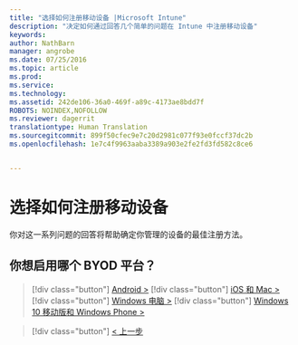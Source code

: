 ```yaml
---
title: "选择如何注册移动设备 |Microsoft Intune"
description: "决定如何通过回答几个简单的问题在 Intune 中注册移动设备"
keywords: 
author: NathBarn
manager: angrobe
ms.date: 07/25/2016
ms.topic: article
ms.prod: 
ms.service: 
ms.technology: 
ms.assetid: 242de106-36a0-469f-a89c-4173ae8bdd7f
ROBOTS: NOINDEX,NOFOLLOW
ms.reviewer: dagerrit
translationtype: Human Translation
ms.sourcegitcommit: 899f50cfec9e7c20d2981c077f93e0fccf37dc2b
ms.openlocfilehash: 1e7c4f9963aaba3389a903e2fe2fd3fd582c8ce6


---
```

# 选择如何注册移动设备

你对这一系列问题的回答将帮助确定你管理的设备的最佳注册方法。

## **你想启用哪个 BYOD 平台？**

> [!div class="button"]
[Android >](/intune/deploy-use/set-up-android-management-with-microsoft-intune)
> [!div class="button"]
[iOS 和 Mac >](/intune/deploy-use/set-up-ios-and-mac-management-with-microsoft-intune)
> [!div class="button"]
[Windows 电脑 >](/intune/deploy-use/set-up-windows-device-management-with-microsoft-intune)
> [!div class="button"]
[Windows 10 移动版和 Windows Phone >](/intune/deploy-use/set-up-windows-phone-management-with-microsoft-intune)


> [!div class="button"]
[< 上一步](choose-how-to-enroll-devices1.md)



<!--HONumber=Sep16_HO2-->


